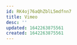```yaml
---
id: RK4oj76aQhZblL5mdfnn7
title: Vimeo
desc: ''
updated: 1642263875561
created: 1642263875561
---
```


